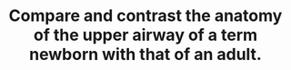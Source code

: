 ---
title: "Compare and contrast the anatomy of the upper airway of a term newborn with that of an adult."
entityType: SAQ
exam: PEX
college: CICM
year: 2009
sitting: B
question: 7
passRate: 22
lo:
- "[[P2e]]"
EC_expectedDomains:
- "Good answers to this question directly compared the anatomical differences using two columns: one for the newborn and the other for the adult airway."
- "They further divided the differences anatomically into mouth/naso and oro pharynx, the glottis (and epiglottis), the larynx, and the trachea (main carina and main bronchi)."
EC_errorsCommon:
- "Common omissions were failure to mention that neonates do not have dentition, have more compliant tissues and reduced muscle tone, that the neonates’ larynx lies more cephalad and anteriorly, is covered by a large floppy epiglottis and that the main carina also lies more cephalad."
- "Few candidates were able to list more than 4 differences between the anatomy of the two airways and none mentioned the possibility of disease affecting the neck in the adult."
resources:
- "Anatomy for anaesthetists and T K Oh Chp95"
- "Anatomy at a glance."
---